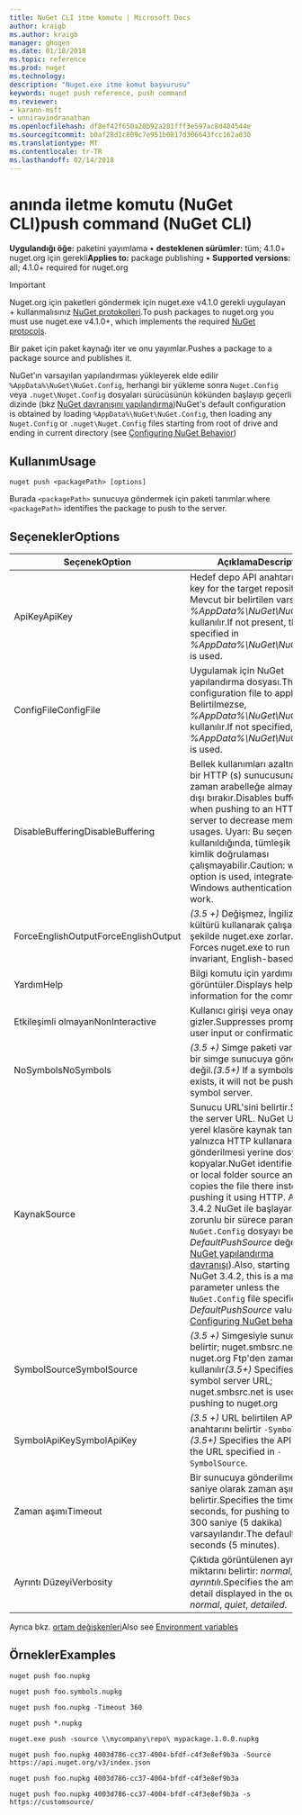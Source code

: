 ```yaml
---
title: NuGet CLI itme komutu | Microsoft Docs
author: kraigb
ms.author: kraigb
manager: ghogen
ms.date: 01/18/2018
ms.topic: reference
ms.prod: nuget
ms.technology: 
description: "Nuget.exe itme komut başvurusu"
keywords: nuget push reference, push command
ms.reviewer:
- karann-msft
- unniravindranathan
ms.openlocfilehash: df8ef42f650a20b92a281fff3e597ac8d484544e
ms.sourcegitcommit: b0af28d1c809c7e951b0817d306643fcc162a030
ms.translationtype: MT
ms.contentlocale: tr-TR
ms.lasthandoff: 02/14/2018
---
```

# <a name="push-command-nuget-cli"></a><span data-ttu-id="a9aca-104">anında iletme komutu (NuGet CLI)</span><span class="sxs-lookup"><span data-stu-id="a9aca-104">push command (NuGet CLI)</span></span>

<span data-ttu-id="a9aca-105">**Uygulandığı öğe:** paketini yayımlama &bullet; **desteklenen sürümler:** tüm; 4.1.0+ nuget.org için gerekli</span><span class="sxs-lookup"><span data-stu-id="a9aca-105">**Applies to:** package publishing &bullet; **Supported versions:** all; 4.1.0+ required for nuget.org</span></span>

> [!Important]
> <span data-ttu-id="a9aca-106">Nuget.org için paketleri göndermek için nuget.exe v4.1.0 gerekli uygulayan + kullanmalısınız [NuGet protokolleri](../api/nuget-protocols.md).</span><span class="sxs-lookup"><span data-stu-id="a9aca-106">To push packages to nuget.org you must use nuget.exe v4.1.0+, which implements the required [NuGet protocols](../api/nuget-protocols.md).</span></span>

<span data-ttu-id="a9aca-107">Bir paket için paket kaynağı iter ve onu yayımlar.</span><span class="sxs-lookup"><span data-stu-id="a9aca-107">Pushes a package to a package source and publishes it.</span></span>

<span data-ttu-id="a9aca-108">NuGet'ın varsayılan yapılandırması yükleyerek elde edilir `%AppData%\NuGet\NuGet.Config`, herhangi bir yükleme sonra `Nuget.Config` veya `.nuget\Nuget.Config` dosyaları sürücüsünün kökünden başlayıp geçerli dizinde (bkz [NuGet davranışını yapılandırma](../consume-packages/configuring-nuget-behavior.md))</span><span class="sxs-lookup"><span data-stu-id="a9aca-108">NuGet's default configuration is obtained by loading `%AppData%\NuGet\NuGet.Config`, then loading any `Nuget.Config` or `.nuget\Nuget.Config` files starting from root of drive and ending in current directory (see [Configuring NuGet Behavior](../consume-packages/configuring-nuget-behavior.md))</span></span>

## <a name="usage"></a><span data-ttu-id="a9aca-109">Kullanım</span><span class="sxs-lookup"><span data-stu-id="a9aca-109">Usage</span></span>

```cli
nuget push <packagePath> [options]
```

<span data-ttu-id="a9aca-110">Burada `<packagePath>` sunucuya göndermek için paketi tanımlar.</span><span class="sxs-lookup"><span data-stu-id="a9aca-110">where `<packagePath>` identifies the package to push to the server.</span></span>

## <a name="options"></a><span data-ttu-id="a9aca-111">Seçenekler</span><span class="sxs-lookup"><span data-stu-id="a9aca-111">Options</span></span>

| <span data-ttu-id="a9aca-112">Seçenek</span><span class="sxs-lookup"><span data-stu-id="a9aca-112">Option</span></span> | <span data-ttu-id="a9aca-113">Açıklama</span><span class="sxs-lookup"><span data-stu-id="a9aca-113">Description</span></span> |
| --- | --- |
| <span data-ttu-id="a9aca-114">ApiKey</span><span class="sxs-lookup"><span data-stu-id="a9aca-114">ApiKey</span></span> | <span data-ttu-id="a9aca-115">Hedef depo API anahtarı.</span><span class="sxs-lookup"><span data-stu-id="a9aca-115">The API key for the target repository.</span></span> <span data-ttu-id="a9aca-116">Mevcut bir belirtilen varsa *%AppData%\NuGet\NuGet.Config* kullanılır.</span><span class="sxs-lookup"><span data-stu-id="a9aca-116">If not present,  the one specified in *%AppData%\NuGet\NuGet.Config* is used.</span></span> |
| <span data-ttu-id="a9aca-117">ConfigFile</span><span class="sxs-lookup"><span data-stu-id="a9aca-117">ConfigFile</span></span> | <span data-ttu-id="a9aca-118">Uygulamak için NuGet yapılandırma dosyası.</span><span class="sxs-lookup"><span data-stu-id="a9aca-118">The NuGet configuration file to apply.</span></span> <span data-ttu-id="a9aca-119">Belirtilmezse, *%AppData%\NuGet\NuGet.Config* kullanılır.</span><span class="sxs-lookup"><span data-stu-id="a9aca-119">If not specified, *%AppData%\NuGet\NuGet.Config* is used.</span></span> |
| <span data-ttu-id="a9aca-120">DisableBuffering</span><span class="sxs-lookup"><span data-stu-id="a9aca-120">DisableBuffering</span></span> | <span data-ttu-id="a9aca-121">Bellek kullanımları azaltmak için bir HTTP (s) sunucusuna iletme zaman arabelleğe almayı devre dışı bırakır.</span><span class="sxs-lookup"><span data-stu-id="a9aca-121">Disables buffering when pushing to an HTTP(s) server to decrease memory usages.</span></span> <span data-ttu-id="a9aca-122">Uyarı: Bu seçenek kullanıldığında, tümleşik Windows kimlik doğrulaması çalışmayabilir.</span><span class="sxs-lookup"><span data-stu-id="a9aca-122">Caution: when this option is used, integrated Windows authentication might not work.</span></span> |
| <span data-ttu-id="a9aca-123">ForceEnglishOutput</span><span class="sxs-lookup"><span data-stu-id="a9aca-123">ForceEnglishOutput</span></span> | <span data-ttu-id="a9aca-124">*(3.5 +)*  Değişmez, İngilizce tabanlı kültürü kullanarak çalışacak şekilde nuget.exe zorlar.</span><span class="sxs-lookup"><span data-stu-id="a9aca-124">*(3.5+)* Forces nuget.exe to run using an invariant, English-based culture.</span></span> |
| <span data-ttu-id="a9aca-125">Yardım</span><span class="sxs-lookup"><span data-stu-id="a9aca-125">Help</span></span> | <span data-ttu-id="a9aca-126">Bilgi komutu için yardımı görüntüler.</span><span class="sxs-lookup"><span data-stu-id="a9aca-126">Displays help information for the command.</span></span> |
| <span data-ttu-id="a9aca-127">Etkileşimli olmayan</span><span class="sxs-lookup"><span data-stu-id="a9aca-127">NonInteractive</span></span> | <span data-ttu-id="a9aca-128">Kullanıcı girişi veya onayı için ister gizler.</span><span class="sxs-lookup"><span data-stu-id="a9aca-128">Suppresses prompts for user input or confirmations.</span></span> |
| <span data-ttu-id="a9aca-129">NoSymbols</span><span class="sxs-lookup"><span data-stu-id="a9aca-129">NoSymbols</span></span> | <span data-ttu-id="a9aca-130">*(3.5 +)*  Simge paketi varsa, onu bir simge sunucuya gönderilir değil.</span><span class="sxs-lookup"><span data-stu-id="a9aca-130">*(3.5+)* If a symbols package exists, it will not be pushed to a symbol server.</span></span> |
| <span data-ttu-id="a9aca-131">Kaynak</span><span class="sxs-lookup"><span data-stu-id="a9aca-131">Source</span></span> | <span data-ttu-id="a9aca-132">Sunucu URL'sini belirtir.</span><span class="sxs-lookup"><span data-stu-id="a9aca-132">Specifies the server URL.</span></span> <span data-ttu-id="a9aca-133">NuGet UNC veya yerel klasöre kaynak tanımlar ve yalnızca HTTP kullanarak gönderilmesi yerine dosya var. kopyalar.</span><span class="sxs-lookup"><span data-stu-id="a9aca-133">NuGet identifies a UNC or local folder source and simply copies the file there instead of pushing it using HTTP.</span></span>  <span data-ttu-id="a9aca-134">Ayrıca, 3.4.2 NuGet ile başlayarak, bu zorunlu bir sürece parametredir `NuGet.Config` dosyayı belirtir bir *DefaultPushSource* değeri (bkz [NuGet yapılandırma davranışı](../consume-packages/configuring-nuget-behavior.md)).</span><span class="sxs-lookup"><span data-stu-id="a9aca-134">Also, starting with NuGet 3.4.2, this is a mandatory parameter unless the `NuGet.Config` file specifies a *DefaultPushSource* value (see [Configuring NuGet behavior](../consume-packages/configuring-nuget-behavior.md)).</span></span> |
| <span data-ttu-id="a9aca-135">SymbolSource</span><span class="sxs-lookup"><span data-stu-id="a9aca-135">SymbolSource</span></span> | <span data-ttu-id="a9aca-136">*(3.5 +)*  Simgesiyle sunucu URL belirtir; nuget.smbsrc.net için nuget.org Ftp'den zaman kullanılır</span><span class="sxs-lookup"><span data-stu-id="a9aca-136">*(3.5+)* Specifies the symbol server URL; nuget.smbsrc.net is used when pushing to nuget.org</span></span> |
| <span data-ttu-id="a9aca-137">SymbolApiKey</span><span class="sxs-lookup"><span data-stu-id="a9aca-137">SymbolApiKey</span></span> | <span data-ttu-id="a9aca-138">*(3.5 +)*  URL belirtilen API anahtarını belirtir `-SymbolSource`.</span><span class="sxs-lookup"><span data-stu-id="a9aca-138">*(3.5+)* Specifies the API key for the URL specified in `-SymbolSource`.</span></span> |
| <span data-ttu-id="a9aca-139">Zaman aşımı</span><span class="sxs-lookup"><span data-stu-id="a9aca-139">Timeout</span></span> | <span data-ttu-id="a9aca-140">Bir sunucuya gönderilmesi için saniye olarak zaman aşımını belirtir.</span><span class="sxs-lookup"><span data-stu-id="a9aca-140">Specifies the timeout, in seconds, for pushing to a server.</span></span> <span data-ttu-id="a9aca-141">300 saniye (5 dakika) varsayılandır.</span><span class="sxs-lookup"><span data-stu-id="a9aca-141">The default is 300 seconds (5 minutes).</span></span> |
| <span data-ttu-id="a9aca-142">Ayrıntı Düzeyi</span><span class="sxs-lookup"><span data-stu-id="a9aca-142">Verbosity</span></span> | <span data-ttu-id="a9aca-143">Çıktıda görüntülenen ayrıntı miktarını belirtir: *normal*, *sessiz*, *ayrıntılı*.</span><span class="sxs-lookup"><span data-stu-id="a9aca-143">Specifies the amount of detail displayed in the output: *normal*, *quiet*, *detailed*.</span></span> |

<span data-ttu-id="a9aca-144">Ayrıca bkz. [ortam değişkenleri](cli-ref-environment-variables.md)</span><span class="sxs-lookup"><span data-stu-id="a9aca-144">Also see [Environment variables](cli-ref-environment-variables.md)</span></span>

## <a name="examples"></a><span data-ttu-id="a9aca-145">Örnekler</span><span class="sxs-lookup"><span data-stu-id="a9aca-145">Examples</span></span>

```cli
nuget push foo.nupkg

nuget push foo.symbols.nupkg

nuget push foo.nupkg -Timeout 360

nuget push *.nupkg

nuget.exe push -source \\mycompany\repo\ mypackage.1.0.0.nupkg

nuget push foo.nupkg 4003d786-cc37-4004-bfdf-c4f3e8ef9b3a -Source https://api.nuget.org/v3/index.json

nuget push foo.nupkg 4003d786-cc37-4004-bfdf-c4f3e8ef9b3a

nuget push foo.nupkg 4003d786-cc37-4004-bfdf-c4f3e8ef9b3a -s https://customsource/
```
